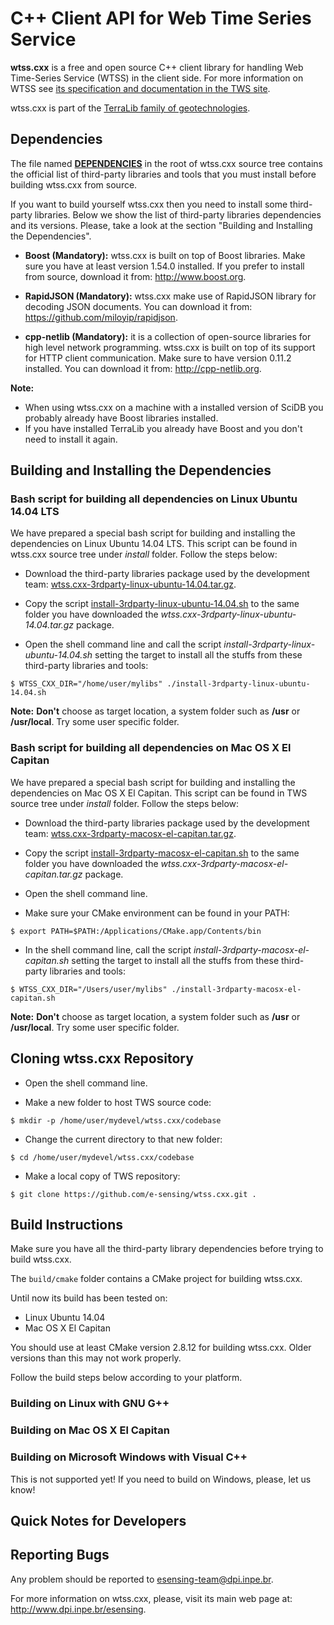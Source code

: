 # C++ Client API for Web Time Series Service

**wtss.cxx** is a free and open source C++ client library for handling Web Time-Series Service (WTSS) in the client side. For more information on WTSS see  [its specification and documentation in the TWS site](https://github.com/e-sensing/tws). 

wtss.cxx is part of the [TerraLib family of geotechnologies](http://www.dpi.inpe.br/terralib5).

## Dependencies

The file named **[DEPENDENCIES](https://github.com/e-sensing/wtss.cxx/blob/master/DEPENDENCIES)** in the root of wtss.cxx source tree contains the official list of third-party libraries and tools that you must install before building wtss.cxx from source.

If you want to build yourself wtss.cxx then you need to install some third-party libraries. Below we show the list of third-party libraries dependencies and its versions. Please, take a look at the section "Building and Installing the Dependencies".

- **Boost (Mandatory):** wtss.cxx is built on top of Boost libraries. Make sure you have at least version 1.54.0 installed. If you prefer to install from source, download it from: http://www.boost.org.

- **RapidJSON (Mandatory):** wtss.cxx make use of RapidJSON library for decoding JSON documents. You can download it from: https://github.com/miloyip/rapidjson.

- **cpp-netlib (Mandatory):** it is a collection of open-source libraries for high level network programming. wtss.cxx is built on top of its support for HTTP client communication. Make sure to have version 0.11.2 installed. You can download it from: http://cpp-netlib.org.

**Note:**
- When using wtss.cxx on a machine with a installed version of SciDB you probably already have Boost libraries installed.
- If you have installed TerraLib you already have Boost and you don't need to install it again.

## Building and Installing the Dependencies

### Bash script for building all dependencies on Linux Ubuntu 14.04 LTS

We have prepared a special bash script for building and installing the dependencies on Linux Ubuntu 14.04 LTS. This script can be found in wtss.cxx source tree under *install* folder. Follow the steps below:

- Download the third-party libraries package used by the development team: [wtss.cxx-3rdparty-linux-ubuntu-14.04.tar.gz](http://www.dpi.inpe.br/esensing-devel/wtss.cxx-3rdparty-linux-ubuntu-14.04.tar.gz).

- Copy the script [install-3rdparty-linux-ubuntu-14.04.sh](https://github.com/e-sensing/wtss.cxx/tree/master/install/install-3rdparty-linux-ubuntu-14.04.sh) to the same folder you have downloaded the *wtss.cxx-3rdparty-linux-ubuntu-14.04.tar.gz* package.

- Open the shell command line and call the script *install-3rdparty-linux-ubuntu-14.04.sh* setting the target to install all the stuffs from these third-party libraries and tools:
```
$ WTSS_CXX_DIR="/home/user/mylibs" ./install-3rdparty-linux-ubuntu-14.04.sh
```

**Note:** **Don't** choose as target location, a system folder such as **/usr** or **/usr/local**. Try some user specific folder.

### Bash script for building all dependencies on Mac OS X El Capitan

We have prepared a special bash script for building and installing the dependencies on Mac OS X El Capitan. This script can be found in TWS source tree under *install* folder. Follow the steps below:

- Download the third-party libraries package used by the development team: [wtss.cxx-3rdparty-macosx-el-capitan.tar.gz](http://www.dpi.inpe.br/esensing-devel/wtss.cxx-3rdparty-macosx-el-capitan.tar.gz).

- Copy the script [install-3rdparty-macosx-el-capitan.sh](https://github.com/e-sensing/wtss.cxx/tree/master/install/install-3rdparty-macosx-el-capitan.sh) to the same folder you have downloaded the *wtss.cxx-3rdparty-macosx-el-capitan.tar.gz* package.

- Open the shell command line.

- Make sure your CMake environment can be found in your PATH:
```
$ export PATH=$PATH:/Applications/CMake.app/Contents/bin
```

- In the shell command line, call the script *install-3rdparty-macosx-el-capitan.sh* setting the target to install all the stuffs from these third-party libraries and tools:
```
$ WTSS_CXX_DIR="/Users/user/mylibs" ./install-3rdparty-macosx-el-capitan.sh
```

**Note:** **Don't** choose as target location, a system folder such as **/usr** or **/usr/local**. Try some user specific folder.

## Cloning wtss.cxx Repository

- Open the shell command line.

- Make a new folder to host TWS source code:
```
$ mkdir -p /home/user/mydevel/wtss.cxx/codebase
```

- Change the current directory to that new folder:
```
$ cd /home/user/mydevel/wtss.cxx/codebase
```

- Make a local copy of TWS repository:
```
$ git clone https://github.com/e-sensing/wtss.cxx.git .
```

## Build Instructions

Make sure you have all the third-party library dependencies before trying to build wtss.cxx.

The `build/cmake` folder contains a CMake project for building wtss.cxx.

Until now its build has been tested on:
- Linux Ubuntu 14.04
- Mac OS X El Capitan

You should use at least CMake version 2.8.12 for building wtss.cxx. Older versions than this may not work properly.

Follow the build steps below according to your platform.

### Building on Linux with GNU G++

### Building on Mac OS X El Capitan

### Building on Microsoft Windows with Visual C++

This is not supported yet! If you need to build on Windows, please, let us know!

## Quick Notes for Developers

## Reporting Bugs

Any problem should be reported to esensing-team@dpi.inpe.br.


For more information on wtss.cxx, please, visit its main web page at: http://www.dpi.inpe.br/esensing.
